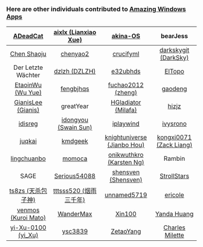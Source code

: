 ### Here are other individuals contributed to [Amazing Windows Apps](https://github.com/AmazingApps/Amazing-Windows-Apps)

| [ADeadCat](https://github.com/ADeadCat) | [aixlx \(Lianxiao Xue\)](https://github.com/aixlx) | [akina-OS](https://github.com/akina-OS) | bearJess |
| :---: | :---: | :---: | :---: |
| [Chen Shaoju](https://github.com/chenshaoju) | [chenyao2](https://www.gitbook.com/@chenyao2) | [crucifyml](https://github.com/crucifyml) | [darkskygit \(DarkSky\)](https://github.com/darkskygit) |
| Der Letzte Wächter | [dzlzh \(DZLZH\)](https://github.com/dzlzh) | [e32ubhds](https://github.com/e32ubhds) | [ElTopo](https://github.com/ElTopo) |
| [EtaoinWu \(Wu Yue\)](https://github.com/EtaoinWu) | [fengbjhqs](https://github.com/fengbjhqs) | [fuchao2012 \(zheng\)](https://github.com/fuchao2012) | [gaodeng](https://github.com/gaodeng) |
| [GianisLee \(Gianis\)](https://github.com/GianisLee) | greatYear | [HGladiator \(Milafa\)](https://github.com/HGladiator) | [hizjz](https://github.com/hizjz) |
| [idisreg](https://github.com/idisreg) | [idongyou (Swain Sun)](https://github.com/idongyou) | [iplaywind](https://github.com/iplaywind) | [ivysrono](https://github.com/ivysrono) |
| [juqkai](https://github.com/juqkai) | [kmdgeek](https://github.com/kmdgeek) | [knightuniverse (Jianbo Hou)](https://github.com/knightuniverse) | [kongxi0071 \(Zack Liang\)](https://github.com/kongxi0071) |
| [lingchuanbo](https://github.com/lingchuanbo) | [momoca](https://github.com/momoca) | [onikwuthkro \(Karsten Ng\)](https://github.com/onikwuthkro) | Rambin |
| SAGE | [Serious54088](https://github.com/Serious54088) | [shensven (Shensven)](https://github.com/shensven) | [StrollStars](https://github.com/StrollStars) |
| [ts8zs \(天杀包子神\)](https://github.com/ts8zs) | [tttsss520 (烟雨三千年)](https://github.com/tttsss520) | [unnamed5719](https://github.com/unnamed5719) | [ericole](https://www.gitbook.com/@ericole) |
| [venmos \(Kuroi Mato\)](https://github.com/venmos) | [WanderMax](https://github.com/WanderMax) | [Xin100](https://github.com/Xin100) | [Yanda Huang](https://github.com/yodahuang) | [yfdyh000 \(YFdyh000\)](https://github.com/yfdyh000) |
| [yi-Xu-0100 (yi_Xu)](https://github.com/yi-Xu-0100) | [ysc3839](https://github.com/ysc3839) | [ZetaoYang](https://github.com/ZetaoYang) | [Charles Milette](https://charlesmilette.net/) |
